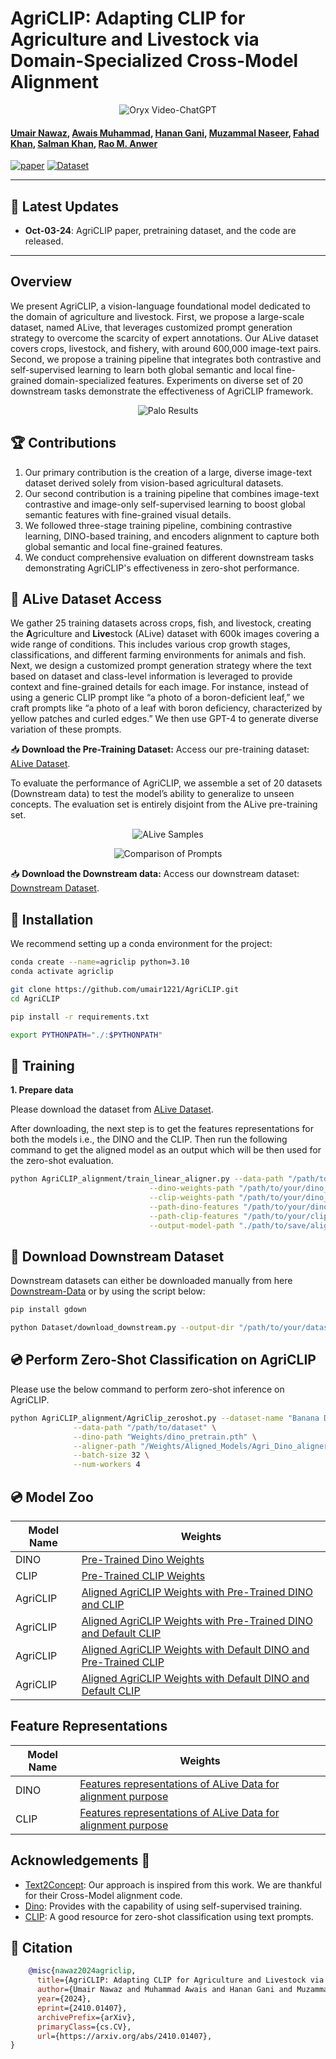 # AgriCLIP: Adapting CLIP for Agriculture and Livestock via Domain-Specialized Cross-Model Alignment

<p align="center">
    <img src="https://i.imgur.com/waxVImv.png" alt="Oryx Video-ChatGPT">
</p>

#### [Umair Nawaz](https://scholar.google.com/citations?user=w7N4wSYAAAAJ&hl=en), [Awais Muhammad](https://scholar.google.com/citations?user=bA-9t1cAAAAJ&hl=en), [Hanan Gani](https://hananshafi.github.io/), [Muzammal Naseer](https://muzammal-naseer.com/), [Fahad Khan](https://sites.google.com/view/fahadkhans/home), [Salman Khan](https://salman-h-khan.github.io/), [Rao M. Anwer](https://scholar.google.fi/citations?user=_KlvMVoAAAAJ&hl=en)



[![paper](https://img.shields.io/badge/arXiv-Paper-<COLOR>.svg)](https://arxiv.org/abs/2410.01407)
[![Dataset](https://img.shields.io/badge/Dataset-Access-87CEEB)](https://mbzuaiac-my.sharepoint.com/my?login_hint=Umair%2ENawaz%40mbzuai%2Eac%2Eae&id=%2Fpersonal%2Fumair%5Fnawaz%5Fmbzuai%5Fac%5Fae%2FDocuments%2FAgriCLIP%2FDataset)

---

## 📢 Latest Updates

- **Oct-03-24**: AgriCLIP paper, pretraining dataset, and the code are released.

---

## Overview

We present AgriCLIP, a vision-language foundational model dedicated to the domain of agriculture and livestock. First, we propose a large-scale dataset, named ALive, that leverages customized prompt generation strategy to overcome the scarcity of expert annotations. Our ALive dataset covers crops, livestock, and fishery, with around 600,000 image-text pairs. Second, we propose a training pipeline that integrates both contrastive and self-supervised learning to learn both global semantic and local fine-grained domain-specialized features. Experiments on diverse set of 20 downstream tasks demonstrate the effectiveness of AgriCLIP framework.


<p align="center">
  <img src="images/AgriCLIP-Framework.png" alt="Palo Results">
</p>


## 🏆 Contributions
1. Our primary contribution is the creation of a large, diverse image-text dataset derived solely from vision-based agricultural datasets. 
2. Our second contribution is a training pipeline that combines image-text contrastive and image-only self-supervised learning to boost global semantic features with fine-grained visual details.
3. We followed three-stage training pipeline, combining contrastive learning, DINO-based training, and encoders alignment to capture both global semantic and local fine-grained features.
4. We conduct comprehensive evaluation on different downstream tasks demonstrating AgriCLIP's effectiveness in zero-shot performance.

## 📂 ALive Dataset Access
We gather 25 training datasets across crops, fish, and livestock, creating the **A**griculture and **Live**stock (ALive) dataset with 600k images covering a wide range of conditions. This includes various crop growth stages, classifications, and different farming environments for animals and fish. Next, we design a customized prompt generation strategy where the text based on dataset and class-level information is leveraged to provide context and fine-grained details for each image. For instance, instead of using a generic CLIP prompt like “a photo of a boron-deficient leaf,” we craft prompts like “a photo of a leaf with boron deficiency, characterized by yellow patches and curled edges.” We then use GPT-4 to generate diverse variation of these prompts.

📥 **Download the Pre-Training Dataset:** Access our pre-training dataset: [ALive Dataset](https://mbzuaiac-my.sharepoint.com/:f:/g/personal/umair_nawaz_mbzuai_ac_ae/Ev3ZGFeLw8JPkda2RcRv_e0BLXqi20bFRhA2kISEwEQSXw?e=LWNBHD).

To evaluate the performance of AgriCLIP, we assemble a set of 20 datasets (Downstream data) to test the model’s ability to generalize to unseen concepts. The evaluation set is entirely disjoint from the ALive pre-training set. 

<p align="center">
  <img src="images/Ablation_Datasets_Abl.png" alt="ALive Samples">
</p>

<p align="center">
  <img src="images/Prompts-Comparison.png" alt="Comparison of Prompts">
</p>

📥 **Download the Downstream data:** Access our downstream dataset: [Downstream Dataset](https://mbzuaiac-my.sharepoint.com/:f:/g/personal/umair_nawaz_mbzuai_ac_ae/EtBkCGt_RC1Nul63LctwEJoBoHsOngYkcsZ7Ls833rNjfw?e=TGsLjC).




<!-- ## 🧠 Model Zoo
| Model Name       | HuggingFace Link                                     |
|------------------|------------------------------------------------------|
| MobilePALO-1.7B  | [MBZUAI/MobilePALO-1.7B](https://huggingface.co/MBZUAI/MobilePALO-1.7B) |
| PALO-7B          | [MBZUAI/PALO-7B](https://huggingface.co/MBZUAI/PALO-7B)   |
| PALO-13B         | [MBZUAI/PALO-13B](https://huggingface.co/MBZUAI/PALO-13B) |
 -->

## 🔧 Installation
We recommend setting up a conda environment for the project:

```bash
conda create --name=agriclip python=3.10
conda activate agriclip

git clone https://github.com/umair1221/AgriCLIP.git
cd AgriCLIP

pip install -r requirements.txt

export PYTHONPATH="./:$PYTHONPATH"
```


## 🚋 Training
**1. Prepare data**

Please download the dataset from [ALive Dataset](https://mbzuaiac-my.sharepoint.com/:f:/g/personal/umair_nawaz_mbzuai_ac_ae/Evc0EuEPvtdJuNYm7gmHVwQBlbBNsYztPhdk9RMSrf6AkQ?e=TqebV0).


After downloading, the next step is to get the features representations for both the models i.e., the DINO and the CLIP.
Then run the following command to get the aligned model as an output which will be then used for the zero-shot evaluation.
```bash
python AgriCLIP_alignment/train_linear_aligner.py --data-path "/path/to/your/dataset" \
                               --dino-weights-path "/path/to/your/dino_pretrain.pth" \
                               --clip-weights-path "/path/to/your/dino_pretrain.pth" \
                               --path-dino-features "/path/to/your/dino_features.npy" \
                               --path-clip-features "/path/to/your/clip_features.npy" \
                               --output-model-path "./path/to/save/aligned_model.pth"
```

## 🔧 Download Downstream Dataset
Downstream datasets can either be downloaded manually from here [Downstream-Data](https://mbzuaiac-my.sharepoint.com/:f:/g/personal/umair_nawaz_mbzuai_ac_ae/Eopq16hBlqpCuGv0UYqqRkIBKXYI-WhQTxmXns4pWw8-qQ?e=0jexM8) or by using the script below:

```bash
pip install gdown 

python Dataset/download_downstream.py --output-dir "/path/to/your/dataset/storage"

```
## 💿 Perform Zero-Shot Classification on AgriCLIP
Please use the below command to perform zero-shot inference on AgriCLIP.

```bash
python AgriCLIP_alignment/AgriClip_zeroshot.py --dataset-name "Banana Deficiency" \
              --data-path "/path/to/dataset" \
              --dino-path "Weights/dino_pretrain.pth" \
              --aligner-path "/Weights/Aligned_Models/Agri_Dino_aligner_DPT_CPT.pth" \
              --batch-size 32 \
              --num-workers 4

```



## 💿 Model Zoo

| Model Name       | Weights                                                       |
|------------------|-------------------------------------------------------------------------|
| DINO  | [Pre-Trained Dino Weights](https://mbzuaiac-my.sharepoint.com/:f:/g/personal/umair_nawaz_mbzuai_ac_ae/EiNWyUYcY61Emgn8uPcRuuUBb1JS79UhxYEwbCaeeFokgg?e=x7YJZW) |
| CLIP  | [Pre-Trained CLIP Weights](https://mbzuaiac-my.sharepoint.com/:f:/g/personal/umair_nawaz_mbzuai_ac_ae/EtQ2bJ1DisdPvSnM-ltH44UBPbrPbAkYVbs2IuQhvyOJOg?e=ZNpPzJ) |
| AgriCLIP         | [Aligned AgriCLIP Weights with Pre-Trained DINO and CLIP](https://mbzuaiac-my.sharepoint.com/:u:/g/personal/umair_nawaz_mbzuai_ac_ae/EaSxj1qqeblBoK-e4ye7JjUBkZZHQx6NiVIvBs5104gLCg?e=FmQbTQ)                 |
| AgriCLIP         | [Aligned AgriCLIP Weights with Pre-Trained DINO and Default CLIP](https://mbzuaiac-my.sharepoint.com/:u:/g/personal/umair_nawaz_mbzuai_ac_ae/EYdN0JsOcLdPpqcBplxK7PwBf0dDrVCQLehAryFKIYbDGA?e=UH0371)                 |
| AgriCLIP         | [Aligned AgriCLIP Weights with Default DINO and Pre-Trained CLIP](https://mbzuaiac-my.sharepoint.com/:u:/g/personal/umair_nawaz_mbzuai_ac_ae/ET02EORvYOJMmiEikmq6TCkBUFbEw16UYwOmp1BuWiJYcA?e=OWlCRe)                 |
| AgriCLIP         | [Aligned AgriCLIP Weights with Default DINO and Default CLIP](https://mbzuaiac-my.sharepoint.com/:u:/g/personal/umair_nawaz_mbzuai_ac_ae/ERKuUr7UW_lPtdw755_xK4UBH537btY0GqV7f1lnJvATew?e=lDngFn)                 |


## Feature Representations
| Model Name       | Weights                                                       |
|------------------|-------------------------------------------------------------------------|
| DINO  | [Features representations of ALive Data for alignment purpose](https://mbzuaiac-my.sharepoint.com/:u:/g/personal/umair_nawaz_mbzuai_ac_ae/EdZlaeWmuFNPnjoshCtI3A0BKvTbqfVPA-Y2KrePcaKY1g?e=0qH2af) |
| CLIP  | [Features representations of ALive Data for alignment purpose](https://mbzuaiac-my.sharepoint.com/:u:/g/personal/umair_nawaz_mbzuai_ac_ae/EWm2lNa2c9tNg9G37UoirQcB9RtC_66N_TkLCyry4Y9DQg?e=Drsd7u)                 |



## Acknowledgements :pray:

+ [Text2Concept](https://github.com/k1rezaei/Text-to-concept): Our approach is inspired from this work. We are thankful for their Cross-Model alignment code.
+ [Dino](https://github.com/facebookresearch/dino): Provides with the capability of using self-supervised training.
+ [CLIP](https://github.com/mlfoundations/open_clip): A good resource for zero-shot classification using text prompts.


## 📜 Citation
```bibtex
    @misc{nawaz2024agriclip,
      title={AgriCLIP: Adapting CLIP for Agriculture and Livestock via Domain-Specialized Cross-Model Alignment}, 
      author={Umair Nawaz and Muhammad Awais and Hanan Gani and Muzammal Naseer and Fahad Khan and Salman Khan and Rao Muhammad Anwer},
      year={2024},
      eprint={2410.01407},
      archivePrefix={arXiv},
      primaryClass={cs.CV},
      url={https://arxiv.org/abs/2410.01407}, 
}
```
